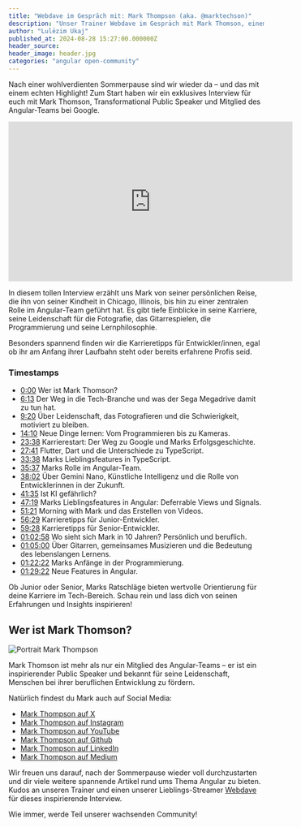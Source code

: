 ```yaml
---
title: "Webdave im Gespräch mit: Mark Thompson (aka. @marktechson)"
description: "Unser Trainer Webdave im Gespräch mit Mark Thomson, einem zentralen Mitglied des Angular-Teams bei Google und Transformational Public Speaker. Erfahre mehr über Marks Karriere, seine Rolle bei Google, und wie seine Leidenschaft für Programmierung und Fotografie ihn inspiriert. Mark teilt wertvolle Karrieretipps und diskutiert über die neuesten Angular-Features sowie die Rolle von Künstlicher Intelligenz in der Entwicklung. Ein Muss für alle Entwicklerinnen und Entwickler – jetzt reinschauen!"
author: "Lulëzim Ukaj"
published_at: 2024-08-28 15:27:00.000000Z
header_source:
header_image: header.jpg
categories: "angular open-community"
---
```



Nach einer wohlverdienten Sommerpause sind wir wieder da – und das mit einem echten Highlight! Zum Start haben wir ein exklusives Interview für euch mit Mark Thomson, Transformational Public Speaker und Mitglied des Angular-Teams bei Google.


<iframe width="560" height="315" src="https://www.youtube.com/embed/tW5gBgM0QrI?si=zvWNKL4oIz5OJ_Yz" title="Interview mit Mark Thompson" frameborder="0" allow="accelerometer; autoplay; clipboard-write; encrypted-media; gyroscope; picture-in-picture; web-share" referrerpolicy="strict-origin-when-cross-origin" allowfullscreen></iframe>



In diesem tollen Interview erzählt uns Mark von seiner persönlichen Reise, die ihn von seiner Kindheit in Chicago, Illinois, bis hin zu einer zentralen Rolle im Angular-Team geführt hat. Es gibt tiefe Einblicke in seine Karriere, seine Leidenschaft für die Fotografie, das Gitarrespielen, die Programmierung und seine Lernphilosophie.  


Besonders spannend finden wir die Karrieretipps für Entwickler/innen, egal ob ihr am Anfang ihrer Laufbahn steht oder bereits erfahrene Profis seid.

### Timestamps

- [0:00](https://www.youtube.com/embed/tW5gBgM0QrI?si=zvWNKL4oIz5OJ_Yz&start=0) Wer ist Mark Thomson?
- [6:13](https://www.youtube.com/embed/tW5gBgM0QrI?si=zvWNKL4oIz5OJ_Yz&start=373) Der Weg in die Tech-Branche und was der Sega Megadrive damit zu tun hat.
- [9:20](https://www.youtube.com/embed/tW5gBgM0QrI?si=zvWNKL4oIz5OJ_Yz&start=560) Über Leidenschaft, das Fotografieren und die Schwierigkeit, motiviert zu bleiben.
- [14:10](https://www.youtube.com/embed/tW5gBgM0QrI?si=zvWNKL4oIz5OJ_Yz&start=850) Neue Dinge lernen: Vom Programmieren bis zu Kameras.
- [23:38](https://www.youtube.com/embed/tW5gBgM0QrI?si=zvWNKL4oIz5OJ_Yz&start=1418) Karrierestart: Der Weg zu Google und Marks Erfolgsgeschichte.
- [27:41](https://www.youtube.com/embed/tW5gBgM0QrI?si=zvWNKL4oIz5OJ_Yz&start=1661) Flutter, Dart und die Unterschiede zu TypeScript.
- [33:38](https://www.youtube.com/embed/tW5gBgM0QrI?si=zvWNKL4oIz5OJ_Yz&start=2018) Marks Lieblingsfeatures in TypeScript.
- [35:37](https://www.youtube.com/embed/tW5gBgM0QrI?si=zvWNKL4oIz5OJ_Yz&start=2137) Marks Rolle im Angular-Team.
- [38:02](https://www.youtube.com/embed/tW5gBgM0QrI?si=zvWNKL4oIz5OJ_Yz&start=2282) Über Gemini Nano, Künstliche Intelligenz und die Rolle von Entwicklerinnen in der Zukunft.
- [41:35](https://www.youtube.com/embed/tW5gBgM0QrI?si=zvWNKL4oIz5OJ_Yz&start=2495) Ist KI gefährlich?
- [47:19](https://www.youtube.com/embed/tW5gBgM0QrI?si=zvWNKL4oIz5OJ_Yz&start=2839) Marks Lieblingsfeatures in Angular: Deferrable Views und Signals.
- [51:21](https://www.youtube.com/embed/tW5gBgM0QrI?si=zvWNKL4oIz5OJ_Yz&start=3081) Morning with Mark und das Erstellen von Videos.
- [56:29](https://www.youtube.com/embed/tW5gBgM0QrI?si=zvWNKL4oIz5OJ_Yz&start=3389) Karrieretipps für Junior-Entwickler.
- [59:28](https://www.youtube.com/embed/tW5gBgM0QrI?si=zvWNKL4oIz5OJ_Yz&start=3568) Karrieretipps für Senior-Entwickler.
- [01:02:58](https://www.youtube.com/embed/tW5gBgM0QrI?si=zvWNKL4oIz5OJ_Yz&start=3778) Wo sieht sich Mark in 10 Jahren? Persönlich und beruflich.
- [01:05:00](https://www.youtube.com/embed/tW5gBgM0QrI?si=zvWNKL4oIz5OJ_Yz&start=3900) Über Gitarren, gemeinsames Musizieren und die Bedeutung des lebenslangen Lernens.
- [01:22:22](https://www.youtube.com/embed/tW5gBgM0QrI?si=zvWNKL4oIz5OJ_Yz&start=4942) Marks Anfänge in der Programmierung.
- [01:29:22](https://www.youtube.com/embed/tW5gBgM0QrI?si=zvWNKL4oIz5OJ_Yz&start=5362) Neue Features in Angular.


Ob Junior oder Senior, Marks Ratschläge bieten wertvolle Orientierung für deine Karriere im Tech-Bereich. Schau rein und lass dich von seinen Erfahrungen und Insights inspirieren!


## Wer ist Mark Thomson?

<img
style="max-width: 40%"
src="https://github.com/workshops-de/angular.de/blob/master/_posts/2024-08-26-webdave-im-gespraech-mit-mark-thompson/profilepic.jpg" alt="Portrait Mark Thompson"
class="lazy img-fluid img-rounded" data-src="profilepic.jpg" data-srcset="profilepic.jpg"
/>


Mark Thomson ist mehr als nur ein Mitglied des Angular-Teams – er ist ein inspirierender Public Speaker und bekannt für seine Leidenschaft, Menschen bei ihrer beruflichen Entwicklung zu fördern. 

Natürlich findest du Mark auch auf Social Media:


- [Mark Thompson auf X](https://x.com/marktechson)
- [Mark Thompson auf Instagram](https://www.instagram.com/marktechson)
- [Mark Thompson auf YouTube](https://www.youtube.com/@marktechson)
- [Mark Thompson auf Github](https://github.com/MarkTechson)
- [Mark Thompson auf LinkedIn](https://www.linkedin.com/in/marktechson)
- [Mark Thompson auf Medium](https://medium.com/@markathompson) 


Wir freuen uns darauf, nach der Sommerpause wieder voll durchzustarten und dir viele weitere spannende Artikel rund ums Thema Angular zu bieten. Kudos an unseren Trainer und einen unserer Lieblings-Streamer [Webdave](https://webdave.de/start) für dieses inspirierende Interview.

Wie immer, werde Teil unserer wachsenden Community!
